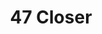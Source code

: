 ---
ee_id_thing: '4481'
site: '1'
type: '2'
inv_num: 2019-037
add_credit:
url: 2019-037-47-closer
title: 47 Closer
year: '2019'
display_year: '2019'
medium: Oakley Men's Radar EV Path TDF Sunglasses, Green Bay Packers ONE SIZE Stretch
  Fit baseball hat, Panasonic LONG-RANGE KX-HN3001 Baby Monitor
dims:
pitch: Baby monitor, upside down Oakleys,&nbsp; surveillance, etc, etc.&nbsp;
ps:
live_url:
youtube:
https://github.com/coryarcangel/alu:
imgs: firstsite-2019-05-db-da--NqdM.jpg,firstsite-2019-05-db-da--JbLc.jpg
subheading:
download:
commission:
related:
layout: things-i-made
---
